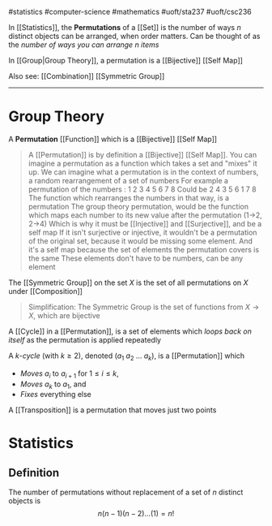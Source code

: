 #statistics #computer-science #mathematics 
#uoft/sta237 #uoft/csc236 

In [[Statistics]], the **Permutations** of a [[Set]] is the number of ways $n$ distinct objects can be arranged, when order matters.
	Can be thought of as the *number of ways you can arrange $n$ items*

In [[Group|Group Theory]], a permutation is a [[Bijective]] [[Self Map]] 

Also see:
	[[Combination]]
	[[Symmetric Group]]

---
# Group Theory
A **Permutation** [[Function]] which is a [[Bijective]] [[Self Map]] 

> A [[Permutation]] is by definition a [[Bijective]] [[Self Map]].
> You can imagine a permutation as a function which takes a set and "mixes" it up.
> 	We can imagine what a permutation is in the context of numbers, a random rearrangement of a set of numbers
> 	For example a permutation of the numbers :
> 		1 2 3 4 5 6 7 8
> 	Could be
> 		2 4 3 5 6 1 7 8
> 	The function which rearranges the numbers in that way, is a permutation
> 	The group theory permutation, would be the function which maps each number to its new value after the permutation (1->2, 2->4)
> 		Which is why it must be [[Injective]] and [[Surjective]], and be a self map
> 		If it isn't surjective or injective, it wouldn't be a permutation of the original set, because it would be missing some element.
> 		And it's a self map because the set of elements the permutation covers is the same
> 	These elements don't have to be numbers, can be any element

The [[Symmetric Group]] on the set $X$ is the set of all permutations on $X$ under [[Composition]]

> Simplification:
> 	The Symmetric Group is the set of functions from $X\to X$, which are bijective

A [[Cycle]] in a [[Permutation]], is a set of elements which *loops back on itself* as the permutation is applied repeatedly

A  $k$-*cycle* (with $k\geq 2$), denoted $(a_{1} \ a_{2} \ ... \ a_{k})$, is a [[Permutation]] which
- *Moves* $a_{i}$ to $a_{i+1}$ for $1\leq i\leq k$, 
- *Moves* $a_{k}$ to $a_1$, and
- *Fixes* everything else

A [[Transposition]] is a permutation that moves just two points


# Statistics
## Definition

The number of permutations without replacement of a set of $n$ distinct objects is $$n(n-1)(n-2)...(1)=n!$$